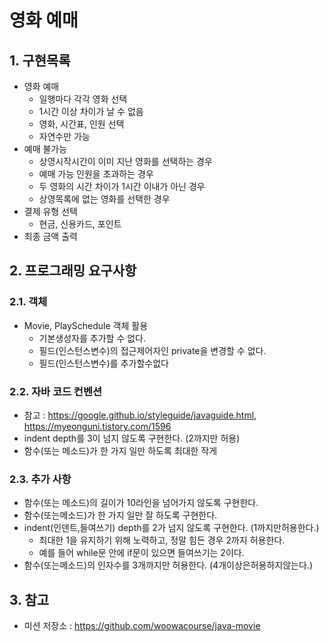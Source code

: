# 영화 예매

## 1. 구현목록
- 영화 예매
	- 일행마다 각각 영화 선택
	- 1시간 이상 차이가 날 수 없음
	- 영화, 시간표, 인원 선택
	- 자연수만 가능
- 예매 불가능
	- 상영시작시간이 이미 지난 영화를 선택하는 경우
	- 예매 가능 인원을 초과하는 경우
	- 두 영화의 시간 차이가 1시간 이내가 아닌 경우
	- 상영목록에 없는 영화를 선택한 경우
- 결제 유형 선택
	- 현금, 신용카드, 포인트
- 최종 금액 출력

## 2. 프로그래밍 요구사항
### 2.1. 객체
- Movie, PlaySchedule 객체 활용
  - 기본생성자를 추가할 수 없다.
  - 필드(인스턴스변수)의 접근제어자인 private을 변경할 수 없다.
  - 필드(인스턴스변수)를 추가할수없다

### 2.2. 자바 코드 컨벤션
- 참고 : https://google.github.io/styleguide/javaguide.html, https://myeonguni.tistory.com/1596
- indent depth를 3이 넘지 않도록 구현한다. (2까지만 허용)
- 함수(또는 메소드)가 한 가지 일만 하도록 최대한 작게

### 2.3. 추가 사항
- 함수(또는 메소드)의 길이가 10라인을 넘어가지 않도록 구현한다.
- 함수(또는메소드)가 한 가지 일만 잘 하도록 구현한다.
- indent(인덴트,들여쓰기) depth를 2가 넘지 않도록 구현한다. (1까지만허용한다.)
  - 최대한 1을 유지하기 위해 노력하고, 정말 힘든 경우 2까지 허용한다.
  - 예를 들어 while문 안에 if문이 있으면 들여쓰기는 2이다.
- 함수(또는메소드)의 인자수를 3개까지만 허용한다. (4개이상은허용하지않는다.)

## 3. 참고
- 미션 저장소 : https://github.com/woowacourse/java-movie
